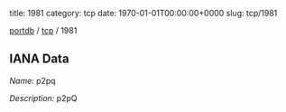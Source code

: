 title: 1981
category: tcp
date: 1970-01-01T00:00:00+0000
slug: tcp/1981

[portdb](/) / [tcp](/category/tcp.html) / 1981


## IANA Data

_Name:_ p2pq

_Description:_ p2pQ

